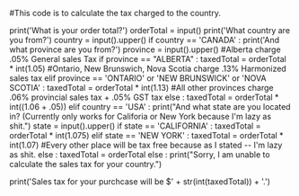 #This code is to calculate the tax charged to the country.

print('What is your order total?')
orderTotal = input()
print('What country are you from?')
country = input().upper()
if country == 'CANADA' :
    print('And what province are you from?')
    province = input().upper()
#Alberta charge .05% General sales Tax
    if province == "ALBERTA" :
        taxedTotal = orderTotal * int(1.05)
#Ontario, New Brunswich, Nova Scotia charge .13% Harmonized sales tax
    elif province == 'ONTARIO' or 'NEW BRUNSWICK' or 'NOVA SCOTIA' :
        taxedTotal = orderTotal * int(1.13)
#All other provinces charge .06% provincial sales tax + .05% GST tax
    else : 
        taxedTotal = orderTotal * int((1.06 + .05))
elif country == 'USA' :
    print("And what state are you located in? (Currently only works for Califoria or New York because I'm lazy as shit.")
    state = input().upper()
    if state == 'CALIFORNIA' :
        taxedTotal = orderTotal * int(1.075)
    elif state == 'NEW YORK' :
        taxedTotal = orderTotal * int(1.07)
#Every other place will be tax free because as I stated -- I'm lazy as shit.
    else :
        taxedTotal = orderTotal 
else :
    print("Sorry, I am unable to calculate the sales tax for your country.")

print('Sales tax for your purchcase will be $' + str(int(taxedTotal)) + '.')
